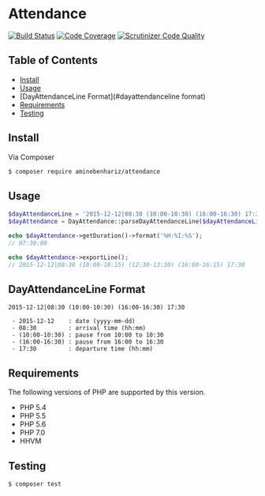 # Attendance

[![Build Status](https://img.shields.io/travis/aminebenhariz/Attendance/master.svg?style=flat)](https://travis-ci.org/aminebenhariz/Attendance)
[![Code Coverage](https://scrutinizer-ci.com/g/aminebenhariz/Attendance/badges/coverage.png?b=master)](https://scrutinizer-ci.com/g/aminebenhariz/Attendance/?branch=master)
[![Scrutinizer Code Quality](https://scrutinizer-ci.com/g/aminebenhariz/Attendance/badges/quality-score.png?b=master)](https://scrutinizer-ci.com/g/aminebenhariz/Attendance/?branch=master)

## Table of Contents

+ [Install](#install)
+ [Usage](#usage)
+ [DayAttendanceLine Format](#dayattendanceline format)
+ [Requirements](#requirements)
+ [Testing](#testing)

## Install

Via Composer

``` bash
$ composer require aminebenhariz/attendance
```

## Usage

``` php
$dayAttendanceLine = '2015-12-12|08:30 (10:00-10:30) (16:00-16:30) 17:30';
$dayAttendance = DayAttendance::parseDayAttendanceLine($dayAttendanceLine);

echo $dayAttendance->getDuration()->format('%H:%I:%S');
// 07:30:00

echo $dayAttendance->exportLine();
// 2015-12-12|08:30 (10:00-10:15) (12:30-13:30) (16:00-16:15) 17:30
```

## DayAttendanceLine Format

```
2015-12-12|08:30 (10:00-10:30) (16:00-16:30) 17:30

 - 2015-12-12    : date (yyyy-mm-dd)
 - 08:30         : arrival time (hh:mm)
 - (10:00-10:30) : pause from 10:00 to 10:30
 - (16:00-16:30) : pause from 16:00 to 16:30
 - 17:30         : departure time (hh:mm)
```

## Requirements

The following versions of PHP are supported by this version.

+ PHP 5.4
+ PHP 5.5
+ PHP 5.6
+ PHP 7.0
+ HHVM

## Testing

``` bash
$ composer test
```